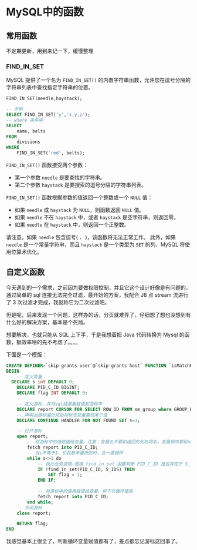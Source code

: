 # MySQL中的函数

## 常用函数

不定期更新，用到来记一下，缓慢整理

###  FIND_IN_SET

 MySQL 提供了一个名为 `FIND_IN_SET()` 的内置字符串函数，允许您在逗号分隔的字符串列表中查找指定字符串的位置。 

``` sql
FIND_IN_SET(needle,haystack);

-- 示例
SELECT FIND_IN_SET('y','x,y,z');
-- where 条件中
SELECT 
    name, belts
FROM
    divisions
WHERE
    FIND_IN_SET('red', belts);
```

`FIND_IN_SET()` 函数接受两个参数：

- 第一个参数 `needle` 是要查找的字符串。
- 第二个参数 `haystack` 是要搜索的逗号分隔的字符串列表。

`FIND_IN_SET()` 函数根据参数的值返回一个整数或一个 `NULL` 值：

- 如果 `needle` 或 `haystack` 为 `NULL`，则函数返回 `NULL` 值。
- 如果 `needle` 不在 `haystack` 中，或者 `haystack` 是空字符串，则返回零。
- 如果 `needle` 在 `haystack` 中，则返回一个正整数。

请注意，如果 `needle` 包含逗号( `，` )，该函数将无法正常工作。 此外，如果 `needle` 是一个常量字符串，而且 `haystack` 是一个类型为 `SET` 的列，MySQL 将使用位算术优化。

## 自定义函数

今天遇到的一个需求，之前因为要做权限控制，并且它这个设计好像是有问题的，通过简单的 sql 连接无法完全过滤，最开始的方案，我配合 J8 点 stream 流进行了 3 次过滤才完成，我就称它为二次过滤吧。

但是呢，后来发现一个问题，这样办的话，分页就难弄了，仔细想了想也没想到有什么好的解决方案，基本是个死局。

想要解决，也就只能从 SQL 上下手，于是我想着把 Java 代码转换为 Mysql 的函数，额效率啥的先不考虑了。。。。

下面是一个模版：

``` sql
CREATE DEFINER=`skip-grants user`@`skip-grants host` FUNCTION `isMatchRange`(S_IDS VARCHAR(3000), pid bigint) RETURNS int(1)
BEGIN
	-- 定义变量
  DECLARE s int DEFAULT 0;
	DECLARE PID_C_ID BIGINT;
	DECLARE flag INT DEFAULT 0;
	
	-- 定义游标，并将sql结果集赋值到游标中
	DECLARE report CURSOR FOR SELECT ROW_ID FROM sm_group where GROUP_PID = pid and DELETED_FLAG='0';
	-- 声明当游标遍历完后将标志变量置成某个值
	DECLARE CONTINUE HANDLER FOR NOT FOUND SET s=1;

	-- 打开游标
	open report;
		-- 将游标中的值赋值给变量，注意：变量名不要和返回的列名同名，变量顺序要和sql结果列的顺序一致
		fetch report into PID_C_ID;
		-- 当s不等于1，也就是未遍历完时，会一直循环
		while s<>1 do
			-- 执行业务逻辑-使用 find_in_set 函数判断 PID_C_ID 是否存在于 S_IDS 中
			IF !find_in_set(PID_C_ID, S_IDS) THEN
				SET flag = 1;
			END IF;
			
			-- 将游标中的值再赋值给变量，供下次循环使用
			fetch report into PID_C_ID;
		end while;
	-- 关闭游标
	close report;

	RETURN flag;
END
```

我感觉基本上很全了，判断循环变量赋值都有了，差点都忘记游标这回事了。